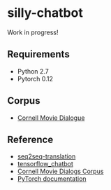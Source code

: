 # silly-chatbot
Work in progress!

## Requirements
- Python 2.7
- Pytorch 0.12

## Corpus
- [Cornell Movie Dialogue](https://www.cs.cornell.edu/~cristian/Cornell_Movie-Dialogs_Corpus.html)

## Reference
- [seq2seq-translation](https://github.com/spro/practical-pytorch/tree/master/seq2seq-translation)
- [tensorflow_chatbot](https://github.com/llSourcell/tensorflow_chatbot)
- [Cornell Movie Dialogs Corpus](https://github.com/suriyadeepan/datasets/tree/master/seq2seq/cornell_movie_corpus)
- [PyTorch documentation](http://pytorch.org/docs/0.1.12/)
